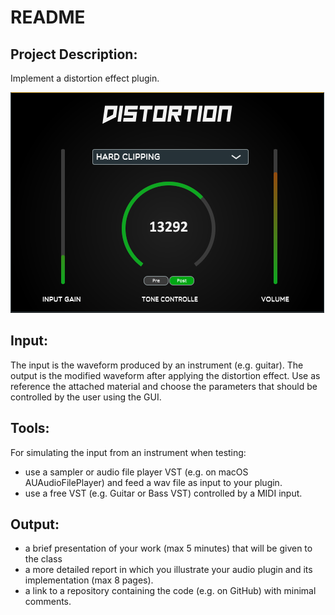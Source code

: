 # README

## Project Description:
Implement a distortion effect plugin. 

![](Images/Gui.PNG)

## Input:
The input is the waveform produced by an instrument (e.g. guitar).
The output is the modified waveform after applying the distortion effect.
Use as reference the attached material and choose the parameters that should be
controlled by the user using the GUI.

## Tools:
For simulating the input from an instrument when testing:
- use a sampler or audio file player VST (e.g. on macOS AUAudioFilePlayer) and
feed a wav file as input to your plugin.
- use a free VST (e.g. Guitar or Bass VST) controlled by a MIDI input.

## Output:
- a brief presentation of your work (max 5 minutes) that will be given to the class
- a more detailed report in which you illustrate your audio plugin and its
implementation (max 8 pages).
- a link to a repository containing the code (e.g. on GitHub) with minimal comments.

